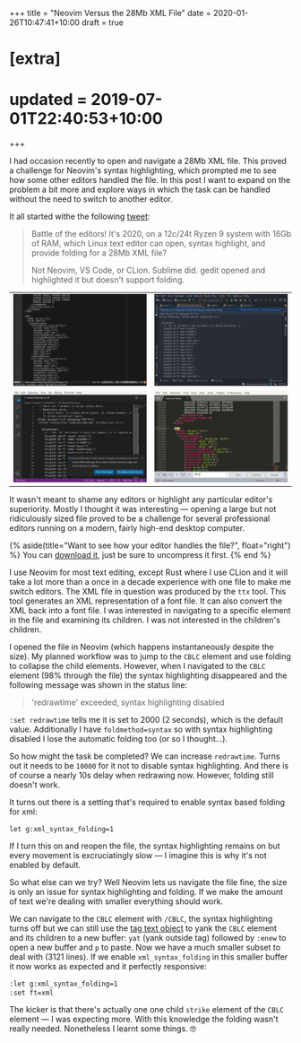 +++
title = "Neovim Versus the 28Mb XML File"
date = 2020-01-26T10:47:41+10:00
draft = true

# [extra]
# updated = 2019-07-01T22:40:53+10:00
+++

I had occasion recently to open and navigate a 28Mb XML file. This proved a
challenge for Neovim's syntax highlighting, which prompted me to see how some
other editors handled the file. In this post I want to expand on the problem a
bit more and explore ways in which the task can be handled without the need to
switch to another editor.

<!-- more -->

It all started withe the following [tweet](https://twitter.com/wezm/status/1219759981441871875?s=20):

> Battle of the editors! It's 2020, on a 12c/24t Ryzen 9 system with 16Gb of RAM, which Linux text editor can open, syntax highlight, and provide folding for a 28Mb XML file?
>
> Not Neovim, VS Code, or CLion. Sublime did. gedit opened and highlighted it but doesn't support folding.

<table>
  <tr>
    <td><a href="neovim.png"><img src="neovim.png" /></a></td>
    <td><a href="clion.png"><img src="clion.png" /></a></td>
  </tr>
  <tr>
    <td><a href="vscode.png"><img src="vscode.png" /></a></td>
    <td><a href="sublime.png"><img src="sublime.png" /></a></td>
  </tr>
</table>

It wasn't meant to shame any editors or highlight any particular editor's
superiority. Mostly I thought it was interesting — opening a large but not
ridiculously sized file proved to be a challenge for several professional
editors running on a modern, fairly high-end desktop computer.

{% aside(title="Want to see how your editor handles the file?", float="right") %}
You can [download it](https://files.wezm.net/twitter/NotoColorEmoji.ttx.bz2),
just be sure to uncompress it first.
{% end %}

I use Neovim for most text editing, except Rust where I use CLion and it will
take a lot more than a once in a decade experience with one file to make me
switch editors. The XML file in question was produced by the `ttx`
tool. This tool generates an XML representation of a font file. It can also
convert the XML back into a font file. I was interested in navigating to a
specific element in the file and examining its children. I was not interested
in the children's children.

I opened the file in Neovim (which happens instantaneously despite the size).
My planned workflow was to jump to the `CBLC` element and use folding to
collapse the child elements. However, when I navigated to the `CBLC` element
(98% through the file) the syntax highlighting disappeared and the following
message was shown in the status line:

> 'redrawtime' exceeded, syntax highlighting disabled

`:set redrawtime` tells me it is set to 2000 (2 seconds), which is the default
value.  Additionally I have `foldmethod=syntax` so with syntax highlighting
disabled I lose the automatic folding too (or so I thought…).

So how might the task be completed? We can increase `redrawtime`. Turns out it needs to be `10000`
for it not to disable syntax highlighting. And there is of course a nearly 10s delay when redrawing
now. However, folding still doesn't work.

It turns out there is a setting that's required to enable syntax based folding for xml:

```vim
let g:xml_syntax_folding=1
```

If I turn this on and reopen the file, the syntax highlighting remains on but every movement
is excruciatingly slow — I imagine this is why it's not enabled by default.

So what else can we try? Well Neovim lets us navigate the file fine, the size
is only an issue for syntax highlighting and folding. If we make the
amount of text we're dealing with smaller everything should work.

We can navigate to the `CBLC` element with `/CBLC`, the syntax highlighting
turns off but we can still use the [tag text object][text-objects] to yank the `CBLC` element
and its children to a new buffer: `yat` (yank outside tag) followed by `:enew`
to open a new buffer and `p` to paste. Now we have a much smaller subset to
deal with (3121 lines). If we enable `xml_syntax_folding` in this smaller buffer it now
works as expected and it perfectly responsive:

```vim
:let g:xml_syntax_folding=1
:set ft=xml
```

The kicker is that there's actually one one child `strike` element of the `CBLC` element — I was
expecting more. With this knowledge the folding wasn't really needed. Nonetheless I learnt some
things. 🤓

[text-objects]: https://neovim.io/doc/user/motion.html#at
